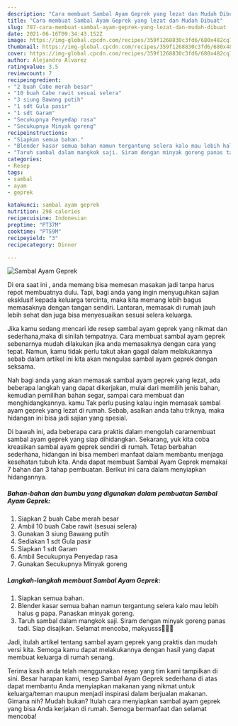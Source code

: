 ```yaml
---
description: "Cara membuat Sambal Ayam Geprek yang lezat dan Mudah Dibuat"
title: "Cara membuat Sambal Ayam Geprek yang lezat dan Mudah Dibuat"
slug: 787-cara-membuat-sambal-ayam-geprek-yang-lezat-dan-mudah-dibuat
date: 2021-06-16T09:34:43.152Z
image: https://img-global.cpcdn.com/recipes/359f1268830c3fd6/680x482cq70/sambal-ayam-geprek-foto-resep-utama.jpg
thumbnail: https://img-global.cpcdn.com/recipes/359f1268830c3fd6/680x482cq70/sambal-ayam-geprek-foto-resep-utama.jpg
cover: https://img-global.cpcdn.com/recipes/359f1268830c3fd6/680x482cq70/sambal-ayam-geprek-foto-resep-utama.jpg
author: Alejandro Alvarez
ratingvalue: 3.5
reviewcount: 7
recipeingredient:
- "2 buah Cabe merah besar"
- "10 buah Cabe rawit sesuai selera"
- "3 siung Bawang putih"
- "1 sdt Gula pasir"
- "1 sdt Garam"
- "Secukupnya Penyedap rasa"
- "Secukupnya Minyak goreng"
recipeinstructions:
- "Siapkan semua bahan."
- "Blender kasar semua bahan namun tergantung selera kalo mau lebih halus g papa. Panaskan minyak goreng."
- "Taruh sambal dalam mangkok saji. Siram dengan minyak goreng panas tadi. Siap disajikan. Selamat mencoba, makyusss🥰🥰🥰"
categories:
- Resep
tags:
- sambal
- ayam
- geprek

katakunci: sambal ayam geprek 
nutrition: 298 calories
recipecuisine: Indonesian
preptime: "PT37M"
cooktime: "PT59M"
recipeyield: "3"
recipecategory: Dinner

---
```



![Sambal Ayam Geprek](https://img-global.cpcdn.com/recipes/359f1268830c3fd6/680x482cq70/sambal-ayam-geprek-foto-resep-utama.jpg)

Di era  saat ini , anda memang bisa memesan masakan jadi tanpa harus repot membuatnya dulu. Tapi, bagi anda yang ingin menyuguhkan sajian eksklusif kepada keluarga tercinta, maka kita memang lebih bagus memasaknya dengan tangan sendiri. Lantaran, memasak di rumah jauh lebih sehat dan juga bisa menyesuaikan sesuai selera keluarga.

Jika kamu sedang mencari ide resep sambal ayam geprek yang nikmat dan sederhana,maka di sinilah tempatnya. Cara membuat sambal ayam geprek  sebenarnya mudah dilakukan jika anda memasaknya dengan cara yang tepat. Namun, kamu tidak perlu takut akan gagal dalam melakukannya 
sebab dalam artikel ini kita akan mengulas sambal ayam geprek dengan seksama.  



Nah bagi anda yang akan memasak sambal ayam geprek yang lezat, ada beberapa langkah yang dapat dikerjakan, mulai dari memilih jenis bahan, kemudian pemilihan bahan segar, sampai cara membuat dan menghidangkannya. kamu Tak perlu pusing kalau ingin memasak sambal ayam geprek yang lezat di rumah. Sebab, asalkan anda  tahu triknya, maka hidangan ini bisa jadi sajian yang spesial.

Di bawah ini, ada beberapa cara praktis  dalam mengolah caramembuat sambal ayam geprek yang siap dihidangkan. Sekarang, yuk kita coba kreasikan sambal ayam geprek sendiri di rumah. Tetap berbahan sederhana, hidangan ini bisa memberi manfaat dalam membantu menjaga kesehatan tubuh kita. Anda dapat membuat Sambal Ayam Geprek memakai 7 bahan dan 3 tahap pembuatan. Berikut ini cara dalam menyiapkan hidangannya.

<!--inarticleads1-->

##### Bahan-bahan dan bumbu yang digunakan dalam pembuatan Sambal Ayam Geprek:

1. Siapkan 2 buah Cabe merah besar
1. Ambil 10 buah Cabe rawit (sesuai selera)
1. Gunakan 3 siung Bawang putih
1. Sediakan 1 sdt Gula pasir
1. Siapkan 1 sdt Garam
1. Ambil Secukupnya Penyedap rasa
1. Gunakan Secukupnya Minyak goreng




<!--inarticleads2-->

##### Langkah-langkah membuat Sambal Ayam Geprek:

1. Siapkan semua bahan.
1. Blender kasar semua bahan namun tergantung selera kalo mau lebih halus g papa. Panaskan minyak goreng.
1. Taruh sambal dalam mangkok saji. Siram dengan minyak goreng panas tadi. Siap disajikan. Selamat mencoba, makyusss🥰🥰🥰




Jadi, itulah artikel tentang  sambal ayam geprek  yang praktis dan mudah versi kita. Semoga kamu dapat melakukannya dengan hasil yang dapat membuat keluarga di rumah senang. 

Terima kasih anda telah menggunakan resep yang tim kami tampilkan di sini. Besar harapan kami, resep  Sambal Ayam Geprek sederhana di atas dapat membantu Anda menyiapkan makanan yang nikmat untuk keluarga/teman maupun menjadi inspirasi dalam berjualan makanan. Gimana nih? Mudah bukan? Itulah cara menyiapkan sambal ayam geprek yang bisa Anda kerjakan di rumah. Semoga bermanfaat dan selamat mencoba!

